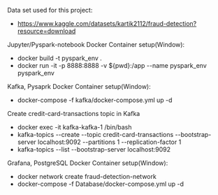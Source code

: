 Data set used for this project:
- https://www.kaggle.com/datasets/kartik2112/fraud-detection?resource=download

Jupyter/Pyspark-notebook Docker Container setup(Window):
- docker build -t pyspark_env .
- docker run -it -p 8888:8888 -v ${pwd}:/app --name pyspark_env pyspark_env

Kafka, Pysaprk Docker Container setup(Window):
- docker-compose -f kafka/docker-compose.yml up -d

Create credit-card-transactions topic in Kafka
- docker exec -it kafka-kafka-1 /bin/bash
- kafka-topics --create --topic credit-card-transactions --bootstrap-server localhost:9092 --partitions 1 --replication-factor 1
- kafka-topics --list --bootstrap-server localhost:9092

Grafana, PostgreSQL Docker Container setup(Window):
- docker network create fraud-detection-network
- docker-compose -f Database/docker-compose.yml up -d

